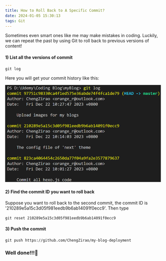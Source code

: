 ```yaml
---
title: How to Roll Back to A Specific Commit?
date: 2024-01-05 15:30:13
tags: Git
---
```


Sometimes even smart ones like me may make mistakes in coding. Luckily, we can repeat the past by using Git to roll back to previous versions of content!

#### 1) List all the versions of commit

`git log`

Here you will get your commit history like this:

![git-log.png](https://github.com/ChengZirao/my-blog-deployment/blob/master/blog_img/git-log.png?raw=true)

#### 2) Find the commit ID you want to roll back

Suppose you want to roll back to the second commit, the commit ID is '210289e5a15c3d05f981eedb9b6ab14091f0ecc9'. Then type

`git reset 210289e5a15c3d05f981eedb9b6ab14091f0ecc9`

#### 3) Push the commit

`git push https://github.com/ChengZirao/my-blog-deployment`

### Well done!!!🎉